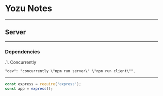 # Yozu Notes
___

## Server
___

### Dependencies

.1. Concurrently 
```
"dev": "concurrently \"npm run server\" \"npm run client\"",
```

___
```javascript
const express = require('express');
const app = express();
```

